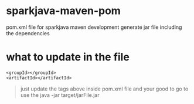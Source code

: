 # sparkjava-maven-pom
pom.xml file for sparkjava maven development generate jar file including the dependencies

# what to update in the file
```
<groupId></groupId>
<artifactId></artifactId>
```

> just update the tags above inside pom.xml file and your good to go to use the java -jar target/jarFile.jar
